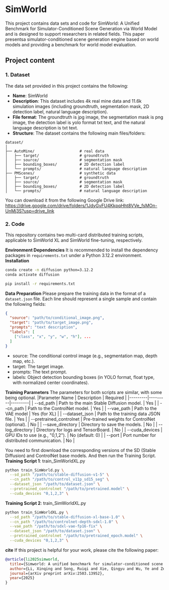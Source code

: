 # SimWorld
This project contains data sets and code for SimWorld: A Unified Benchmark for Simulator-Conditioned Scene Generation via World Model and is designed to support researchers in related fields. This paper presentsa simulator-conditioned scene generation engine based on world models and providing a benchmark for world model evaluation.

## Project content
### 1. Dataset
The data set provided in this project contains the following:
- **Name**: SimWorld
- **Description**: This dataset includes 4k real mine data and 11.6k simulation images (including groundtruth, segmentation mask, 2D detection label, natural language description).
- **File format**: The groundtruth is jpg image, the segmentation mask is png image, the detection label is yolo format txt text, and the natural language description is txt text.
- **Structure**: The dataset contains the following main files/folders:
```
dataset/
│
├── AutoMine/                    # real data
│   ├── target/                  # groundtruth
│   ├── source/                  # segmentation mask
│   ├── bounding_boxes/          # 2D detection label
│   └── prompts/                 # natural language description
├── PMScenes/                    # synthetic data
│   ├── target/                  # groundtruth
│   ├── source/                  # segmentation mask
│   ├── bounding_boxes/          # 2D detection label
│   └── prompts/                 # natural language description
```
You can download it from the following Google Drive link: https://drive.google.com/drive/folders/1JdyGvFU4KkpqHht8VVe_fsMOn-UnMj3S?usp=drive_link


### 2. Code
This repository contains two multi-card distributed training scripts, applicable to SimWorld XL and SimWorld fine-tuning, respectively.

**Environment Dependencies** 
It is recommended to install the dependency packages in ```requirements.txt``` under a Python 3.12.2 environment.
**Installation**
```bash
conda create -n diffusion python=3.12.2
conda activate diffusion

pip install -r requirements.txt
``` 
**Data Preparation**
Please prepare the training data in the format of a ```dataset.json``` file. Each line should represent a single sample and contain the following fields:
```json
{
  "source": "path/to/conditional_image.png",
  "target": "path/to/target_image.png",
  "prompts": "text description",
  "labels": [
    ["class", "x", "y", "w", "h"], ...
  ]
}
```
- source: The conditional control image (e.g., segmentation map, depth map, etc.).
- target: The target image.
- prompts: The text prompt.
- labels: Object detection bounding boxes (in YOLO format, float type, with normalized center coordinates).

**Training Parameters** 
The parameters for both scripts are similar, with some being optional.
|Parameter Name  | Description   | Required   |
|---------|---------|---------|
| --sd_path   | Path to the main Stable Diffusion model.   | Yes   |
| --cn_path   | Path to the ControlNet model.   | Yes   |
| --vae_path   | Path to the VAE model   | Yes (for XL)   |
| --dataset_json   | Path to the training data JSON file.   | Yes   |
| --pretrained_controlnet   | Pre-trained weights for ControlNet (optional).   | No   |
| --save_directory   | Directory to save the models.   | No   |
| --log_directory   | Directory for logs and TensorBoard.   | No   |
| --cuda_devices   | GPU IDs to use (e.g., "0,1,2").   | No (default: 0)   |
| --port   | Port number for distributed communication.   | No   |

You need to first download the corresponding versions of the SD (Stable Diffusion) and ControlNet base models. And then run the Training Script.
**Training Script 1**: train_SimWorldXL.py
```bash
python train_SimWorld.py \
  --sd_path "/path/to/stable-diffusion-v1-5" \
  --cn_path "/path/to/control_v11p_sd15_seg" \
  --dataset_json "/path/to/dataset.json" \
  --pretrained_controlnet "/path/to/pretrained.model" \
  --cuda_devices "0,1,2,3" \
```


**Training Script 2**: train_SimWorldXL.py
```bash
python train_SimWorldXL.py \
  --sd_path "/path/to/stable-diffusion-xl-base-1.0" \
  --cn_path "/path/to/controlnet-depth-sdxl-1.0" \
  --vae_path "/path/to/sdxl-vae-fp16-fix" \
  --dataset_json "/path/to/dataset.json" \
  --pretrained_controlnet "/path/to/pretrained_epoch.model" \
  --cuda_devices "0,1,2,3" \
```
**cite**
If this project is helpful for your work, please cite the following paper:
```bibtex
@article{li2025simworld,
  title={Simworld: A unified benchmark for simulator-conditioned scene generation via world model},
  author={Li, Xinqing and Song, Ruiqi and Xie, Qingyu and Wu, Ye and Zeng, Nanxin and Ai, Yunfeng},
  journal={arXiv preprint arXiv:2503.13952},
  year={2025}
}
```